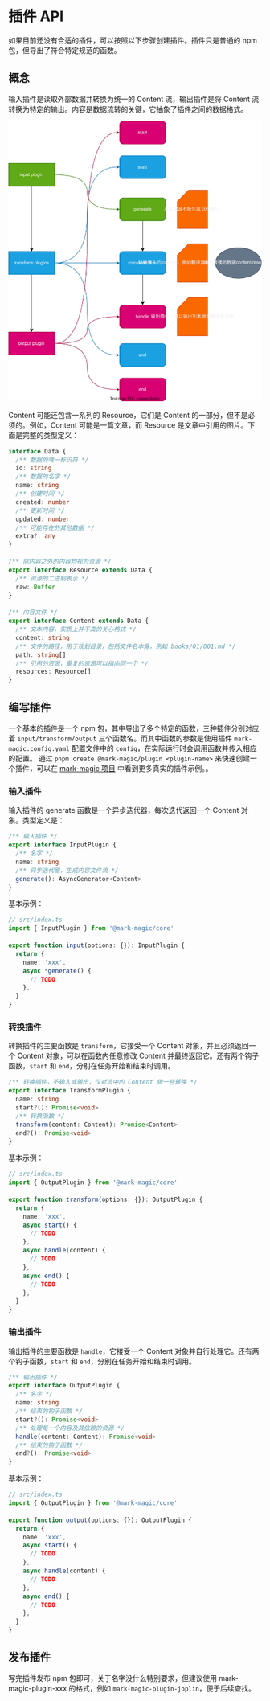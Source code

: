 # 插件 API

如果目前还没有合适的插件，可以按照以下步骤创建插件。插件只是普通的 npm 包，但导出了符合特定规范的函数。

## 概念

输入插件是读取外部数据并转换为统一的 Content 流，输出插件是将 Content 流转换为特定的输出。内容是数据流转的关键，它抽象了插件之间的数据格式。

![plugin-hooks](./assets/plugin-hooks.drawio.svg)

Content 可能还包含一系列的 Resource，它们是 Content 的一部分，但不是必须的。例如，Content 可能是一篇文章，而 Resource 是文章中引用的图片。下面是完整的类型定义：

```ts
interface Data {
  /** 数据的唯一标识符 */
  id: string
  /** 数据的名字 */
  name: string
  /** 创建时间 */
  created: number
  /** 更新时间 */
  updated: number
  /** 可能存在的其他数据 */
  extra?: any
}

/** 除内容之外的内容均视为资源 */
export interface Resource extends Data {
  /** 资源的二进制表示 */
  raw: Buffer
}

/** 内容文件 */
export interface Content extends Data {
  /** 文本内容，实质上并不真的关心格式 */
  content: string
  /** 文件的路径，用于规划目录，包括文件名本身，例如 books/01/001.md */
  path: string[]
  /** 引用的资源，重复的资源可以指向同一个 */
  resources: Resource[]
}
```

## 编写插件

一个基本的插件是一个 npm 包，其中导出了多个特定的函数，三种插件分别对应着 `input/transform/output` 三个函数名。而其中函数的参数是使用插件 `mark-magic.config.yaml` 配置文件中的 `config`，在实际运行时会调用函数并传入相应的配置。
通过 `pnpm create @mark-magic/plugin <plugin-name>` 来快速创建一个插件，可以在 [mark-magic 项目](https://github.com/mark-magic/mark-magic/tree/main/packages) 中看到更多真实的插件示例。。

### 输入插件

输入插件的 generate 函数是一个异步迭代器，每次迭代返回一个 Content 对象。类型定义是：

```ts
/** 输入插件 */
export interface InputPlugin {
  /** 名字 */
  name: string
  /** 异步迭代器，生成内容文件流 */
  generate(): AsyncGenerator<Content>
}
```

基本示例：

```ts
// src/index.ts
import { InputPlugin } from '@mark-magic/core'

export function input(options: {}): InputPlugin {
  return {
    name: 'xxx',
    async *generate() {
      // TODO
    },
  }
}
```

### 转换插件

转换插件的主要函数是 `transform`，它接受一个 Content 对象，并且必须返回一个 Content 对象，可以在函数内任意修改 Content 并最终返回它。还有两个钩子函数，`start` 和 `end`，分别在任务开始和结束时调用。

```ts
/** 转换插件，不输入或输出，仅对流中的 Content 做一些转换 */
export interface TransformPlugin {
  name: string
  start?(): Promise<void>
  /** 转换函数 */
  transform(content: Content): Promise<Content>
  end?(): Promise<void>
}
```

基本示例：

```ts
// src/index.ts
import { OutputPlugin } from '@mark-magic/core'

export function transform(options: {}): OutputPlugin {
  return {
    name: 'xxx',
    async start() {
      // TODO
    },
    async handle(content) {
      // TODO
    },
    async end() {
      // TODO
    },
  }
}
```

### 输出插件

输出插件的主要函数是 `handle`，它接受一个 Content 对象并自行处理它。还有两个钩子函数，`start` 和 `end`，分别在任务开始和结束时调用。

```ts
/** 输出插件 */
export interface OutputPlugin {
  /** 名字 */
  name: string
  /** 结束的钩子函数 */
  start?(): Promise<void>
  /** 处理每一个内容及其依赖的资源 */
  handle(content: Content): Promise<void>
  /** 结束的钩子函数 */
  end?(): Promise<void>
}
```

基本示例：

```ts
// src/index.ts
import { OutputPlugin } from '@mark-magic/core'

export function output(options: {}): OutputPlugin {
  return {
    name: 'xxx',
    async start() {
      // TODO
    },
    async handle(content) {
      // TODO
    },
    async end() {
      // TODO
    },
  }
}
```

## 发布插件

写完插件发布 npm 包即可，关于名字没什么特别要求，但建议使用 mark-magic-plugin-xxx 的格式，例如 `mark-magic-plugin-joplin`，便于后续查找。
